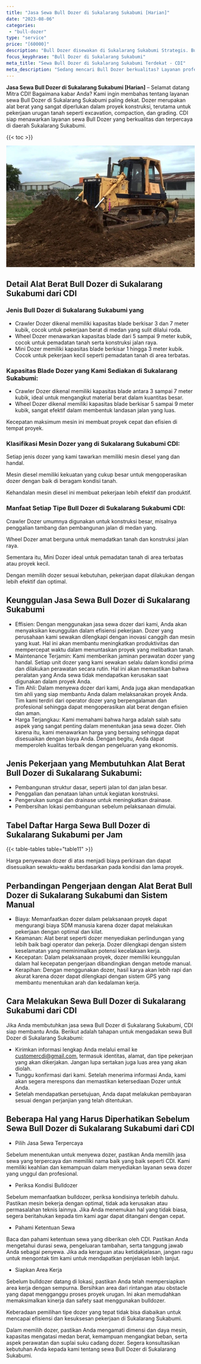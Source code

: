 ```yaml
---
title: "Jasa Sewa Bull Dozer di Sukalarang Sukabumi [Harian]"
date: "2023-08-06"
categories:
 - "bull-dozer"
type: "service"
price: "[60000]"
description: "Bull Dozer disewakan di Sukalarang Sukabumi Strategis. Bull Dozer ini menjadi solusi utama dalam proyek pembangunan sebagai alat berat powerful dan efisien. Hubungi kami untuk informasi lebih detail."
focus_keyphrase: "Bull Dozer di Sukalarang Sukabumi"
meta_title: "Sewa Bull Dozer di Sukalarang Sukabumi Terdekat - CDI"
meta_description: "Sedang mencari Bull Dozer berkualitas? Layanan profesional kami siap melayani dengan harga kompetitif. Dapatkan penawaran sekarang."
---
```


**Jasa Sewa Bull Dozer di Sukalarang Sukabumi [Harian]** – Selamat datang Mitra CDI! Bagaimana kabar Anda? Kami ingin membahas tentang layanan sewa Bull Dozer di Sukalarang Sukabumi paling dekat. Dozer merupakan alat berat yang sangat diperlukan dalam proyek konstruksi, terutama untuk pekerjaan urugan tanah seperti excavation, compaction, dan grading. CDI siap menawarkan layanan sewa Bull Dozer yang berkualitas dan terpercaya di daerah Sukalarang Sukabumi.

{{< toc >}}

![Jasa Sewa Bull Dozer di Sukalarang Sukabumi [Harian]](/images/bull-dozer/bull-dozer-20.jpg)

## Detail Alat Berat Bull Dozer di Sukalarang Sukabumi dari CDI

### Jenis Bull Dozer di Sukalarang Sukabumi yang

*   Crawler Dozer dikenal memiliki kapasitas blade berkisar 3 dan 7 meter kubik, cocok untuk pekerjaan berat di medan yang sulit dilalui roda.
*   Wheel Dozer menawarkan kapasitas blade dari 5 sampai 9 meter kubik, cocok untuk pemadatan tanah serta konstruksi jalan raya.
*   Mini Dozer memiliki kapasitas blade berkisar 1 hingga 3 meter kubik. Cocok untuk pekerjaan kecil seperti pemadatan tanah di area terbatas.

### Kapasitas Blade Dozer yang Kami Sediakan di Sukalarang Sukabumi:

*   Crawler Dozer dikenal memiliki kapasitas blade antara 3 sampai 7 meter kubik, ideal untuk mengangkut material berat dalam kuantitas besar.
*   Wheel Dozer dikenal memiliki kapasitas blade berkisar 5 sampai 9 meter kubik, sangat efektif dalam membentuk landasan jalan yang luas.

Kecepatan maksimum mesin ini membuat proyek cepat dan efisien di tempat proyek.

### Klasifikasi Mesin Dozer yang di Sukalarang Sukabumi CDI:

Setiap jenis dozer yang kami tawarkan memiliki mesin diesel yang dan handal.

Mesin diesel memiliki kekuatan yang cukup besar untuk mengoperasikan dozer dengan baik di beragam kondisi tanah.

Kehandalan mesin diesel ini membuat pekerjaan lebih efektif dan produktif.

### Manfaat Setiap Tipe Bull Dozer di Sukalarang Sukabumi CDI:

Crawler Dozer umumnya digunakan untuk konstruksi besar, misalnya penggalian tambang dan pembangunan jalan di medan yang.

Wheel Dozer amat berguna untuk memadatkan tanah dan konstruksi jalan raya.

Sementara itu, Mini Dozer ideal untuk pemadatan tanah di area terbatas atau proyek kecil.

Dengan memilih dozer sesuai kebutuhan, pekerjaan dapat dilakukan dengan lebih efektif dan optimal.

## Keunggulan Jasa Sewa Bull Dozer di Sukalarang Sukabumi

*   Effisien: Dengan menggunakan jasa sewa dozer dari kami, Anda akan menyaksikan keunggulan dalam efisiensi pekerjaan. Dozer yang perusahaan kami sewakan dilengkapi dengan inovasi canggih dan mesin yang kuat. Hal ini akan membantu meningkatkan produktivitas dan mempercepat waktu dalam menuntaskan proyek yang melibatkan tanah.
*   Maintenance Terjamin: Kami memberikan jaminan perawatan dozer yang handal. Setiap unit dozer yang kami sewakan selalu dalam kondisi prima dan dilakukan perawatan secara rutin. Hal ini akan memastikan bahwa peralatan yang Anda sewa tidak mendapatkan kerusakan saat digunakan dalam proyek Anda.
*   Tim Ahli: Dalam menyewa dozer dari kami, Anda juga akan mendapatkan tim ahli yang siap membantu Anda dalam melaksanakan proyek Anda. Tim kami terdiri dari operator dozer yang berpengalaman dan profesional sehingga dapat mengoperasikan alat berat dengan efisien dan aman.
*   Harga Terjangkau: Kami memahami bahwa harga adalah salah satu aspek yang sangat penting dalam menentukan jasa sewa dozer. Oleh karena itu, kami menawarkan harga yang bersaing sehingga dapat disesuaikan dengan biaya Anda. Dengan begitu, Anda dapat memperoleh kualitas terbaik dengan pengeluaran yang ekonomis.

## Jenis Pekerjaan yang Membutuhkan Alat Berat Bull Dozer di Sukalarang Sukabumi:

*   Pembangunan struktur dasar, seperti jalan tol dan jalan besar.
*   Penggalian dan penataan lahan untuk kegiatan konstruksi.
*   Pengerukan sungai dan drainase untuk meningkatkan drainase.
*   Pembersihan lokasi pembangunan sebelum pelaksanaan dimulai.

## Tabel Daftar Harga Sewa Bull Dozer di Sukalarang Sukabumi per Jam

{{< table-tables table="table11" >}}

Harga penyewaan dozer di atas menjadi biaya perkiraan dan dapat disesuaikan sewaktu-waktu berdasarkan pada kondisi dan lama proyek.

## Perbandingan Pengerjaan dengan Alat Berat Bull Dozer di Sukalarang Sukabumi dan Sistem Manual

*   Biaya: Memanfaatkan dozer dalam pelaksanaan proyek dapat mengurangi biaya SDM manusia karena dozer dapat melakukan pekerjaan dengan optimal dan kilat.
*   Keamanan: Alat berat seperti dozer menyediakan perlindungan yang lebih baik bagi operator dan pekerja. Dozer dilengkapi dengan sistem keselamatan yang meminimalkan potensi kecelakaan kerja.
*   Kecepatan: Dalam pelaksanaan proyek, dozer memiliki keunggulan dalam hal kecepatan pengerjaan dibandingkan dengan metode manual.
*   Kerapihan: Dengan menggunakan dozer, hasil karya akan lebih rapi dan akurat karena dozer dapat dilengkapi dengan sistem GPS yang membantu menentukan arah dan kedalaman kerja.

## Cara Melakukan Sewa Bull Dozer di Sukalarang Sukabumi dari CDI

Jika Anda membutuhkan jasa sewa Bull Dozer di Sukalarang Sukabumi, CDI siap membantu Anda. Berikut adalah tahapan untuk mengadakan sewa Bull Dozer di Sukalarang Sukabumi:

*   Kirimkan informasi lengkap Anda melalui email ke customercdi@gmail.com, termasuk identitas, alamat, dan tipe pekerjaan yang akan dikerjakan. Jangan lupa sertakan juga luas area yang akan diolah.
*   Tunggu konfirmasi dari kami. Setelah menerima informasi Anda, kami akan segera merespons dan memastikan ketersediaan Dozer untuk Anda.
*   Setelah mendapatkan persetujuan, Anda dapat melakukan pembayaran sesuai dengan perjanjian yang telah ditentukan.

## Beberapa Hal yang Harus Diperhatikan Sebelum Sewa Bull Dozer di Sukalarang Sukabumi dari CDI

*   Pilih Jasa Sewa Terpercaya

Sebelum menentukan untuk menyewa dozer, pastikan Anda memilih jasa sewa yang terpercaya dan memiliki nama baik yang baik seperti CDI. Kami memiliki keahlian dan kemampuan dalam menyediakan layanan sewa dozer yang unggul dan profesional.
*   Periksa Kondisi Bulldozer

Sebelum memanfaatkan bulldozer, periksa kondisinya terlebih dahulu. Pastikan mesin bekerja dengan optimal, tidak ada kerusakan atau permasalahan teknis lainnya. Jika Anda menemukan hal yang tidak biasa, segera beritahukan kepada tim kami agar dapat ditangani dengan cepat.
*   Pahami Ketentuan Sewa

Baca dan pahami ketentuan sewa yang diberikan oleh CDI. Pastikan Anda mengetahui durasi sewa, pengeluaran tambahan, serta tanggung jawab Anda sebagai penyewa. Jika ada keraguan atau ketidakjelasan, jangan ragu untuk mengontak tim kami untuk mendapatkan penjelasan lebih lanjut.
*   Siapkan Area Kerja

Sebelum bulldozer datang di lokasi, pastikan Anda telah mempersiapkan area kerja dengan sempurna. Bersihkan area dari rintangan atau obstacle yang dapat mengganggu proses proyek urugan. Ini akan memudahkan memaksimalkan kinerja dan safety saat menggunakan bulldozer.

Keberadaan pemilihan tipe dozer yang tepat tidak bisa diabaikan untuk mencapai efisiensi dan kesuksesan pekerjaan di Sukalarang Sukabumi.

Dalam memilih dozer, pastikan Anda mengamati dimensi dan daya mesin, kapasitas mengatasi medan berat, kemampuan mengangkat beban, serta aspek perawatan dan suplai suku cadang dozer. Segera konsultasikan kebutuhan Anda kepada kami tentang sewa Bull Dozer di Sukalarang Sukabumi.